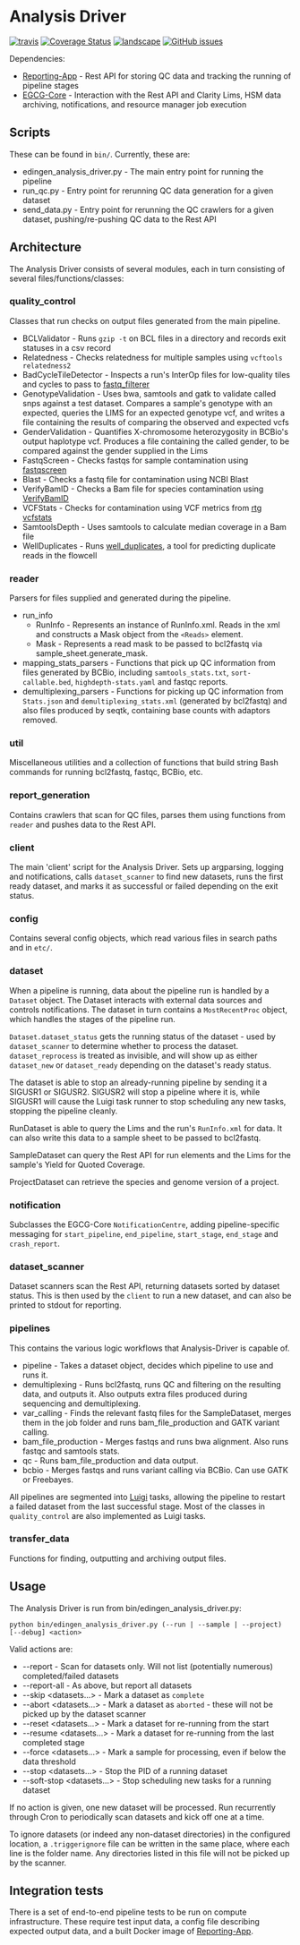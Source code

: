 # Analysis Driver
[![travis](https://img.shields.io/travis/EdinburghGenomics/Analysis-Driver/master.svg)](https://travis-ci.org/EdinburghGenomics/Analysis-Driver)
[![Coverage Status](https://coveralls.io/repos/github/EdinburghGenomics/Analysis-Driver/badge.svg?branch=master)](https://coveralls.io/github/EdinburghGenomics/Analysis-Driver?branch=master)
[![landscape](https://landscape.io/github/EdinburghGenomics/Analysis-Driver/master/landscape.svg)](https://landscape.io/github/EdinburghGenomics/Analysis-Driver)
[![GitHub issues](https://img.shields.io/github/issues/EdinburghGenomics/Analysis-Driver.svg)](https://github.com/EdinburghGenomics/Analysis-Driver/issues)

Dependencies:
- [Reporting-App](https://github.com/EdinburghGenomics/Reporting-App) - Rest API for storing QC data and
  tracking the running of pipeline stages
- [EGCG-Core](https://github.com/EdinburghGenomics/EGCG-Core) - Interaction with the Rest API and Clarity
  Lims, HSM data archiving, notifications, and resource manager job execution

## Scripts
These can be found in `bin/`. Currently, these are:

- edingen_analysis_driver.py - The main entry point for running the pipeline
- run_qc.py - Entry point for rerunning QC data generation for a given dataset
- send_data.py - Entry point for rerunning the QC crawlers for a given dataset, pushing/re-pushing QC data
  to the Rest API


## Architecture
The Analysis Driver consists of several modules, each in turn consisting of several files/functions/classes:

### quality_control
Classes that run checks on output files generated from the main pipeline.

- BCLValidator - Runs `gzip -t` on BCL files in a directory and records exit statuses in a csv record
- Relatedness - Checks relatedness for multiple samples using `vcftools relatedness2`
- BadCycleTileDetector - Inspects a run's InterOp files for low-quality tiles and cycles to pass to
  [fastq_filterer](https://github.com/EdinburghGenomics/Fastq-Filterer)
- GenotypeValidation - Uses bwa, samtools and gatk to validate called snps against a test dataset. Compares
  a sample's genotype with an expected, queries the LIMS for an expected genotype vcf, and writes a file containing the
  results of comparing the observed and expected vcfs
- GenderValidation - Quantifies X-chromosome heterozygosity in BCBio's output haplotype vcf. Produces a file
  containing the called gender, to be compared against the gender supplied in the Lims
- FastqScreen - Checks fastqs for sample contamination using [fastqscreen](http://www.bioinformatics.babraham.ac.uk/projects/download.html#fastqscreen)
- Blast - Checks a fastq file for contamination using NCBI Blast
- VerifyBamID - Checks a Bam file for species contamination using [VerifyBamID](http://genome.sph.umich.edu/wiki/VerifyBamID)
- VCFStats - Checks for contamination using VCF metrics from [rtg vcfstats](https://github.com/RealTimeGenomics/rtg-tools)
- SamtoolsDepth - Uses samtools to calculate median coverage in a Bam file
- WellDuplicates - Runs [well_duplicates](https://github.com/EdinburghGenomics/well_duplicates), a tool for
  predicting duplicate reads in the flowcell

### reader
Parsers for files supplied and generated during the pipeline.

- run_info
  - RunInfo - Represents an instance of RunInfo.xml. Reads in the xml and constructs a Mask object from the
    `<Reads>` element.
  - Mask - Represents a read mask to be passed to bcl2fastq via sample_sheet.generate_mask.
- mapping_stats_parsers - Functions that pick up QC information from files generated by BCBio, including
  `samtools_stats.txt`, `sort-callable.bed`, `highdepth-stats.yaml` and fastqc reports.
- demultiplexing_parsers - Functions for picking up QC information from `Stats.json` and
  `demultiplexing_stats.xml` (generated by bcl2fastq) and also files produced by seqtk, containing base counts
  with adaptors removed.

### util
Miscellaneous utilities and a collection of functions that build string Bash commands for running bcl2fastq,
fastqc, BCBio, etc.

### report_generation
Contains crawlers that scan for QC files, parses them using functions from `reader` and pushes data to the
Rest API.

### client
The main 'client' script for the Analysis Driver. Sets up argparsing, logging and notifications, calls
`dataset_scanner` to find new datasets, runs the first ready dataset, and marks it as successful or failed
depending on the exit status.

### config
Contains several config objects, which read various files in search paths and in `etc/`.

### dataset
When a pipeline is running, data about the pipeline run is handled by a `Dataset` object. The Dataset
interacts with external data sources and controls notifications. The dataset in turn contains a
`MostRecentProc` object, which handles the stages of the pipeline run.

`Dataset.dataset_status` gets the running status of the dataset - used by `dataset_scanner` to determine
whether to process the dataset. `dataset_reprocess` is treated as invisible, and will show up as either
`dataset_new` or `dataset_ready` depending on the dataset's ready status.

The dataset is able to stop an already-running pipeline by sending it a SIGUSR1 or SIGUSR2. SIGUSR2 will stop
a pipeline where it is, while SIGUSR1 will cause the Luigi task runner to stop scheduling any new tasks,
stopping the pipeline cleanly.

RunDataset is able to query the Lims and the run's `RunInfo.xml` for data. It can also write this data to a
sample sheet to be passed to bcl2fastq.

SampleDataset can query the Rest API for run elements and the Lims for the sample's Yield for Quoted Coverage.

ProjectDataset can retrieve the species and genome version of a project.

### notification
Subclasses the EGCG-Core `NotificationCentre`, adding pipeline-specific messaging for `start_pipeline`,
`end_pipeline`, `start_stage`, `end_stage` and `crash_report`.

### dataset_scanner
Dataset scanners scan the Rest API, returning datasets sorted by dataset status. This is then used by the
`client` to run a new dataset, and can also be printed to stdout for reporting.

### pipelines
This contains the various logic workflows that Analysis-Driver is capable of.

- pipeline - Takes a dataset object, decides which pipeline to use and runs it.
- demultiplexing - Runs bcl2fastq, runs QC and filtering on the resulting data, and outputs it. Also outputs
  extra files produced during sequencing and demultiplexing.
- var_calling - Finds the relevant fastq files for the SampleDataset, merges them in the job folder
  and runs bam_file_production and GATK variant calling.
- bam_file_production - Merges fastqs and runs bwa alignment. Also runs fastqc and samtools stats.
- qc - Runs bam_file_production and data output.
- bcbio - Merges fastqs and runs variant calling via BCBio. Can use GATK or Freebayes.

All pipelines are segmented into [Luigi](http://luigi.readthedocs.io) tasks, allowing the pipeline to restart
a failed dataset from the last successful stage. Most of the classes in `quality_control` are also implemented as
Luigi tasks.

### transfer_data
Functions for finding, outputting and archiving output files.

## Usage
The Analysis Driver is run from bin/edingen_analysis_driver.py:

    python bin/edingen_analysis_driver.py (--run | --sample | --project) [--debug] <action>

Valid actions are:
- --report - Scan for datasets only. Will not list (potentially numerous) completed/failed datasets
- --report-all - As above, but report all datasets
- --skip <datasets...> - Mark a dataset as `complete`
- --abort <datasets...> - Mark a dataset as `aborted` - these will not be picked up by the dataset scanner
- --reset <datasets...> - Mark a dataset for re-running from the start
- --resume <datasets...> - Mark a dataset for re-running from the last completed stage
- --force <datasets...> - Mark a sample for processing, even if below the data threshold
- --stop <datasets...> - Stop the PID of a running dataset
- --soft-stop <datasets...> - Stop scheduling new tasks for a running dataset

If no action is given, one new dataset will be processed. Run recurrently through Cron to periodically
scan datasets and kick off one at a time.

To ignore datasets (or indeed any non-dataset directories) in the configured location, a `.triggerignore` file
can be written in the same place, where each line is the folder name. Any directories listed in this file will
not be picked up by the scanner.

## Integration tests
There is a set of end-to-end pipeline tests to be run on compute infrastructure. These require test input
data, a config file describing expected output data, and a built Docker image of
[Reporting-App](https://github.com/EdinburghGenomics/Reporting-App).
